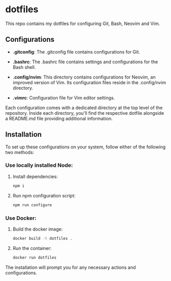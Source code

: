 # dotfiles

This repo contains my dotfiles for configuring Git, Bash, Neovim and Vim.

## Configurations
- **.gitconfig**: The .gitconfig file contains configurations for Git.

- **.bashrc**: The .bashrc file contains settings and configurations for the Bash shell.

- **.config/nvim**: This directory contains configurations for Neovim, an improved version of Vim. Its configuration files reside in the .config/nvim directory.

- **.vimrc**: Configuration file for Vim editor settings.

Each configuration comes with a dedicated directory at the top level of the repository. Inside each directory, you'll find the respective dotfile alongside a README.md file providing additional information.

## Installation
To set up these configurations on your system, follow either of the following two methods:

### Use locally installed Node:
1. Install dependencies:

    ```sh
    npm i
    ```

2. Run npm configuration script:

    ```sh
    npm run configure
    ```

### Use Docker:
1. Build the docker image:

    ```sh
    docker build -t dotfiles .
    ```

2. Run the container:

    ```sh
    docker run dotfiles
    ```

The installation will prompt you for any necessary actions and configurations.